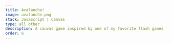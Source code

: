 ```yaml
---
title: Avalanche!
image: avalanche.png
stack: JavaScript | Canvas
type: all other
description: A canvas game inspired by one of my favorite flash games from back in the day
order: 6
---
```

